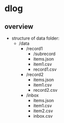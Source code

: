 # dlog

## overview
- structure of data folder:
    - /data
        - /record1
            - /subrecord
            - items.json
            - item1.csv
            - record1.csv
        - /record2
            - items.json
            - item1.csv
            - record2.csv
        - /inbox
            - items.json
            - item1.csv
            - item2.csv
            - inbox.csv


